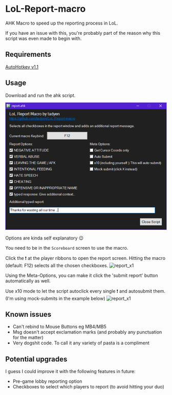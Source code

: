 # LoL-Report-macro

AHK Macro to speed up the reporting process in LoL.

If you have an issue with this, you're probably part of the reason why this script was even made to begin with.

## Requirements

[AutoHotkey v1.1](https://www.autohotkey.com/)

## Usage

Download and run the ahk script.

![user_interface](media/ui.png)

Options are kinda self explanatory 😉

You need to be in the `Scoreboard` screen to use the macro.

Click the ❗ at the player ribbons to open the report screen.
Hitting the macro (default: F12) selects all the chosen checkboxes.
![report_x1](media/report_x1.gif)

Using the Meta-Options, you can make it click the 'submit report' button automatically as well.

Use x10 mode to let the script autoclick every single ❗ and autosubmit them.
(I'm using mock-submits in the example below)
![report_x1](media/report_x10.gif)

## Known issues

- Can't rebind to Mouse Buttons eg MB4/MB5
- Msg doesn't accept exclamation marks (and probably any punctuation for the matter)
- Very dogshit code. To call it any variety of pasta is a compliment

## Potential upgrades

I guess I could improve it with the following features in future:

- Pre-game lobby reporting option
- Checkboxes to select which players to report (to avoid hitting your duo)
